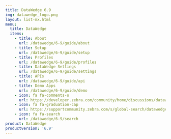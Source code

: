 ```yaml
---
title: DataWedge 6.9
img: datawedge_logo.png
layout: list-mx.html
menu:
  title: DataWedge
  items:
    - title: About
      url: /datawedge/6-9/guide/about
    - title: Setup
      url: /datawedge/6-9/guide/setup
    - title: Profiles
      url: /datawedge/6-9/guide/profiles
    - title: DataWedge Settings
      url: /datawedge/6-9/guide/settings
    - title: APIs
      url: /datawedge/6-9/guide/api
    - title: Demo Apps
      url: /datawedge/6-9/guide/demo
    - icon: fa fa-comments-o
      url: https://developer.zebra.com/community/home/discussions/datawedge
    - icon: fa fa-graduation-cap
      url: https://supportcommunity.zebra.com/s/global-search/datawedge?language=en_US
    - icon: fa fa-search
      url: /datawedge/6-9/search
product: DataWedge
productversion: '6.9'
---
```

